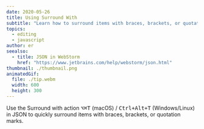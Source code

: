 ```yaml
---
date: 2020-05-26
title: Using Surround With
subtitle: "Learn how to surround items with braces, brackets, or quotation marks in JSON."
topics:
  - editing
  - javascript
author: er
seealso:
  - title: JSON in WebStorm
    href: "https://www.jetbrains.com/help/webstorm/json.html"
thumbnail: ./thumbnail.png
animatedGif:
  file: ./tip.webm
  width: 600
  height: 300
---
```


Use the Surround with action <kbd>⌥⌘T</kbd> (macOS) / <kbd>Ctrl+Alt+T</kbd> (Windows/Linux) in JSON to quickly surround items with braces, brackets, or quotation marks.
